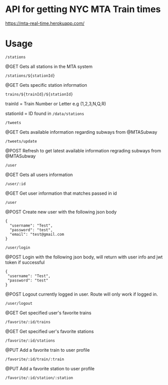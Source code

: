 # API for getting NYC MTA Train times
https://mta-real-time.herokuapp.com/

# Usage
`/stations`

@GET Gets all stations in the MTA system

`/stations/${stationId}`

@GET Gets specific station information 


`trains/${trainId}/${stationId}`

trainId = Train Number or Letter e.g (1,2,3,N,Q,R)

stationId = ID found in `/data/stations`

`/tweets`

@GET Gets available information regarding subways from @MTASubway

`/tweets/update`

@POST Refresh to get latest available information regrading subways from @MTASubway

`/user`

@GET Gets all users information

`/user/:id`

@GET Get user information that matches passed in id

`/user`

@POST Create new user with the following json body 
```
{
  "username": "Test",
  "password": "test",
  "email": "test@gmail.com
}
 ```
 
 `/user/login`
 
 @POST Login with the following json body, will return with user info and jwt token if successful 
 
 ```
 {
  "username": "Test",
  "password": "test"
 }
```

@POST Logout currently logged in user. Route will only work if logged in.

`/user/logout`

@GET Get specified user's favorite trains

`/favorite/:id/trains`

@GET Get specified uer's favorite stations

`/favorite/:id/stations`

@PUT Add a favorite train to user profile

`/favorite/:id/train/:train`

@PUT Add a favorite station to user profile

`/favorite/:id/station/:station`

